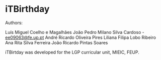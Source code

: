 # iTBirthday

Authors:

Luís Miguel Coelho e Magalhães
João Pedro Milano Silva Cardoso - ee09063@fe.up.pt
André Ricardo Oliveira Pires
Liliana Filipa Lobo Ribeiro
Ana Rita Silva Ferreira
João Ricardo Pintas Soares


iTBirtday was developed for the LGP curricular unit, MIEIC, FEUP.
